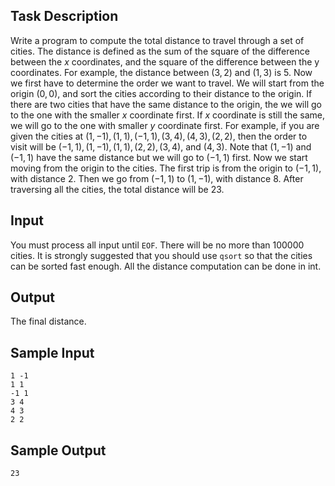 ## Task Description ##

Write a program to compute the total distance to travel through a set of cities. The distance is defined as the sum of the square of the difference between the $x$ coordinates, and the square of the difference between the y coordinates. For example, the distance between $(3, 2)$ and $(1, 3)$ is 5. Now we first have to determine the order we want to travel. We will start from the origin $(0, 0)$, and sort the cities according to their distance to the origin. If there are two cities that have the same distance to the origin, the we will go to the one with the smaller $x$ coordinate first. If $x$ coordinate is still the same, we will go to the one with smaller $y$ coordinate first. For example, if you are given the cities at $(1, -1), (1, 1), (-1, 1), (3, 4), (4, 3), (2, 2)$, then the order to visit will be $(-1, 1), (1, -1), (1, 1), (2, 2), (3, 4)$, and $(4, 3)$. Note that $(1, -1)$ and $(-1, 1)$ have the same distance but we will go to $(-1, 1)$ first. Now we start moving from the origin to the cities. The first trip is from the origin to $(-1, 1)$, with distance 2. Then we go from $(-1, 1)$ to $(1, -1)$, with distance 8. After traversing all the cities, the total distance will be 23.

## Input ##

You must process all input until `EOF`. There will be no more than 100000 cities. It is strongly suggested that you should use `qsort` so that the cities can be sorted fast enough. All the distance computation can be done in int.

## Output ##

The final distance.

## Sample Input ##
```
1 -1
1 1
-1 1
3 4
4 3
2 2
```

## Sample Output ##
```
23
```